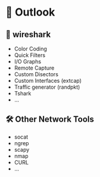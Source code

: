 # 👀 Outlook

## 🦈 wireshark

* Color Coding
* Quick Filters
* I/O Graphs
* Remote Capture
* Custom Disectors
* Custom Interfaces (extcap)
* Traffic generator (randpkt)
* Tshark
* ...

## 🛠️ Other Network Tools
* socat
* ngrep
* scapy
* nmap
* CURL
* ...


